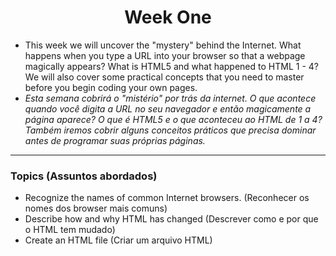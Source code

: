 <h1 align="center">Week One</h1>

<ul>
    <li>This week we will uncover the "mystery" behind the Internet. What happens when you type a URL into your browser so that a webpage magically appears? What is HTML5 and what happened to HTML 1 - 4? We will also cover some practical concepts that you need to master before you begin coding your own pages.
    </li>
    <li><em>Esta semana cobrirá o "mistério" por trás da internet. O que acontece quando você digita a URL no seu navegador e então magicamente a página aparece? O que é HTML5 e o que aconteceu ao HTML de 1 a 4? Também iremos cobrir alguns conceitos práticos que precisa dominar antes de programar suas próprias páginas.
    </em></li>
</ul>

<hr>

<h3>Topics (Assuntos abordados)</h3>
<ul>
    <li>Recognize the names of common Internet browsers. (Reconhecer os nomes dos browser mais comuns)</li>
    <li>Describe how and why HTML has changed (Descrever como e por que o HTML tem mudado)</li>
    <li>Create an HTML file (Criar um arquivo HTML)</li>
</ul>
